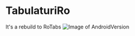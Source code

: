 # TabulaturiRo
It's a rebuild to RoTabs
![Image of AndroidVersion](https://github.com/cristysandu/TabulaturiRo/blob/master/Exemplu_Android.jpg)
